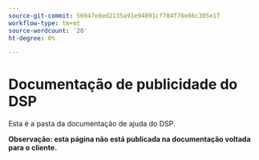 ```yaml
---
source-git-commit: 56947e8ed2135a91e94891cf704f76e66c305e17
workflow-type: tm+mt
source-wordcount: '20'
ht-degree: 0%

---
```

# Documentação de publicidade do DSP

Esta é a pasta da documentação de ajuda do DSP.

**Observação: esta página não está publicada na documentação voltada para o cliente.**
